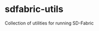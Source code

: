 <!--
SPDX-FileCopyrightText: Copyright 2021-present Open Networking Foundation.
SPDX-License-Identifier: LicenseRef-ONF-Member-Only-1.0
-->

# sdfabric-utils

Collection of utilities for running SD-Fabric
